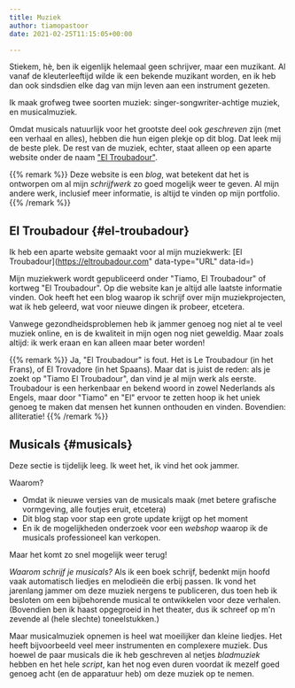 ```yaml
---
title: Muziek
author: tiamopastoor
date: 2021-02-25T11:15:05+00:00

---
```

Stiekem, hè, ben ik eigenlijk helemaal geen schrijver, maar een muzikant. Al vanaf de kleuterleeftijd wilde ik een bekende muzikant worden, en ik heb dan ook sindsdien elke dag van mijn leven aan een instrument gezeten.

Ik maak grofweg twee soorten muziek: singer-songwriter-achtige muziek, en musicalmuziek.

Omdat musicals natuurlijk voor het grootste deel ook _geschreven_ zijn (met een verhaal en alles), hebben die hun eigen plekje op dit blog. Dat leek mij de beste plek. De rest van de muziek, echter, staat alleen op een aparte website onder de naam ["El Troubadour"][1].

{{% remark %}}
Deze website is een _blog_, wat betekent dat het is ontworpen om al mijn _schrijfwerk_ zo goed mogelijk weer te geven. Al mijn andere werk, inclusief meer informatie, is altijd te vinden op mijn portfolio.
{{% /remark %}}

## El Troubadour {#el-troubadour}

Ik heb een aparte website gemaakt voor al mijn muziekwerk: [El Troubadour](https://eltroubadour.com" data-type="URL" data-id=)

Mijn muziekwerk wordt gepubliceerd onder "Tiamo, El Troubadour" of kortweg "El Troubadour". Op die website kan je altijd alle laatste informatie vinden. Ook heeft het een blog waarop ik schrijf over mijn muziekprojecten, wat ik heb geleerd, wat voor nieuwe dingen ik probeer, etcetera.

Vanwege gezondheidsproblemen heb ik jammer genoeg nog niet al te veel muziek online, en is de kwaliteit in mijn ogen nog niet geweldig. Maar zoals altijd: ik werk eraan en kan alleen maar beter worden!

{{% remark %}}
Ja, "El Troubadour" is fout. Het is Le Troubadour (in het Frans), of El Trovadore (in het Spaans). Maar dat is juist de reden: als je zoekt op "Tiamo El Troubadour", dan vind je al mijn werk als eerste. Troubadour is een herkenbaar en bekend woord in zowel Nederlands als Engels, maar door "Tiamo" en "El" ervoor te zetten hoop ik het uniek genoeg te maken dat mensen het kunnen onthouden en vinden. Bovendien: alliteratie!
{{% /remark %}}

## Musicals {#musicals}

Deze sectie is tijdelijk leeg. Ik weet het, ik vind het ook jammer.

Waarom?

  * Omdat ik nieuwe versies van de musicals maak (met betere grafische vormgeving, alle foutjes eruit, etcetera)
  * Dit blog stap voor stap een grote update krijgt op het moment
  * En ik de mogelijkheden onderzoek voor een _webshop_ waarop ik de musicals professioneel kan verkopen.

Maar het komt zo snel mogelijk weer terug!

_Waarom schrijf je musicals?_ Als ik een boek schrijf, bedenkt mijn hoofd vaak automatisch liedjes en melodieën die erbij passen. Ik vond het jarenlang jammer om deze muziek nergens te publiceren, dus toen heb ik besloten om een bijbehorende musical te ontwikkelen voor deze verhalen. (Bovendien ben ik haast opgegroeid in het theater, dus ik schreef op m'n zevende al (hele slechte) toneelstukken.)

Maar musicalmuziek opnemen is heel wat moeilijker dan kleine liedjes. Het heeft bijvoorbeeld veel meer instrumenten en complexere muziek. Dus hoewel de paar musicals die ik heb geschreven al netjes _bladmuziek_ hebben en het hele _script_, kan het nog even duren voordat ik mezelf goed genoeg acht (en de apparatuur heb) om deze muziek op te nemen.

 [1]: https://eltroubadour.com